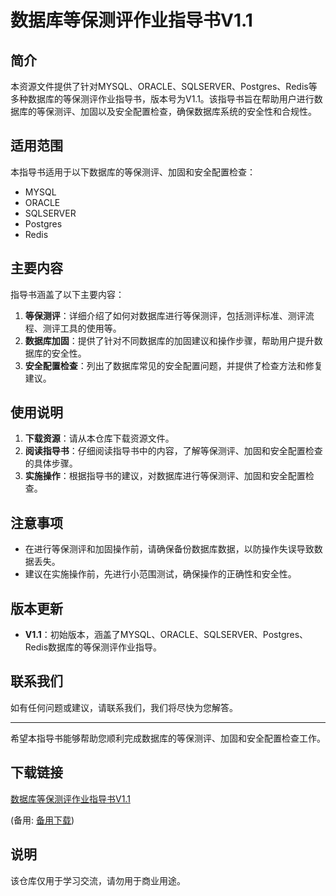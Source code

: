 # 数据库等保测评作业指导书V1.1

## 简介
本资源文件提供了针对MYSQL、ORACLE、SQLSERVER、Postgres、Redis等多种数据库的等保测评作业指导书，版本号为V1.1。该指导书旨在帮助用户进行数据库的等保测评、加固以及安全配置检查，确保数据库系统的安全性和合规性。

## 适用范围
本指导书适用于以下数据库的等保测评、加固和安全配置检查：
- MYSQL
- ORACLE
- SQLSERVER
- Postgres
- Redis

## 主要内容
指导书涵盖了以下主要内容：
1. **等保测评**：详细介绍了如何对数据库进行等保测评，包括测评标准、测评流程、测评工具的使用等。
2. **数据库加固**：提供了针对不同数据库的加固建议和操作步骤，帮助用户提升数据库的安全性。
3. **安全配置检查**：列出了数据库常见的安全配置问题，并提供了检查方法和修复建议。

## 使用说明
1. **下载资源**：请从本仓库下载资源文件。
2. **阅读指导书**：仔细阅读指导书中的内容，了解等保测评、加固和安全配置检查的具体步骤。
3. **实施操作**：根据指导书的建议，对数据库进行等保测评、加固和安全配置检查。

## 注意事项
- 在进行等保测评和加固操作前，请确保备份数据库数据，以防操作失误导致数据丢失。
- 建议在实施操作前，先进行小范围测试，确保操作的正确性和安全性。

## 版本更新
- **V1.1**：初始版本，涵盖了MYSQL、ORACLE、SQLSERVER、Postgres、Redis数据库的等保测评作业指导。

## 联系我们
如有任何问题或建议，请联系我们，我们将尽快为您解答。

---

希望本指导书能够帮助您顺利完成数据库的等保测评、加固和安全配置检查工作。

## 下载链接
[数据库等保测评作业指导书V1.1](https://pan.quark.cn/s/e7c31b0aa6fe) 

(备用: [备用下载](https://pan.baidu.com/s/1v8s-C__dc--B0CLjpmdUTw?pwd=1234))

## 说明

该仓库仅用于学习交流，请勿用于商业用途。
